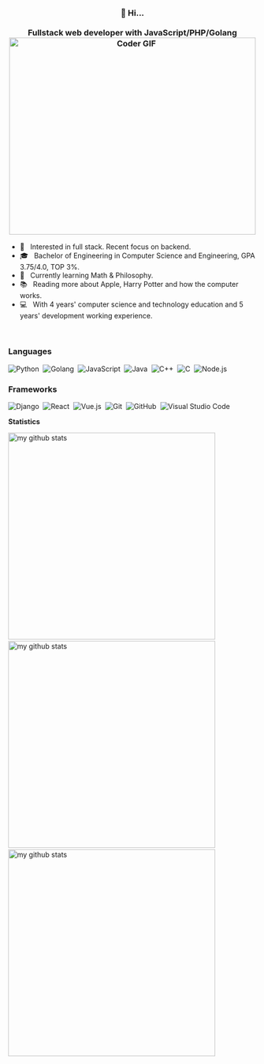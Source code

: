 <h3 align="center">
  <br>👋 Hi...<br>
  <br> Fullstack web developer with JavaScript/PHP/Golang
  <br>
    <img src="https://media.giphy.com/media/SWoSkN6DxTszqIKEqv/giphy.gif" alt="Coder GIF" width="500" height="400">
</h3>

* 💼 &nbsp;  Interested in full stack. Recent focus on backend.
* 🎓 &nbsp;  Bachelor of Engineering in Computer Science and Engineering, GPA 3.75/4.0, TOP 3%.
* 🌱 &nbsp;  Currently learning Math & Philosophy.
* 📚 &nbsp;  Reading more about Apple, Harry Potter and how the computer works.
* 💻 &nbsp;  With 4 years' computer science and technology education and 5 years' development working experience.

<!--
<a href="https://discord.gg/AmnQrRtZ">
  <img align="left" alt="Tony's Discord" width="22px" src="https://cdn.jsdelivr.net/npm/simple-icons@v3/icons/discord.svg" />
</a>
<a href="https://twitter.com/tzhou_vue">
  <img align="left" alt="Tony | Twitter" width="22px" src="https://cdn.jsdelivr.net/npm/simple-icons@v3/icons/twitter.svg" />
</a>
<a href="https://www.linkedin.com/in/tonyzhouv">
  <img align="left" alt="Tony's LinkdeIN" width="22px" src="https://cdn.jsdelivr.net/npm/simple-icons@v3/icons/linkedin.svg" />
</a>
<a href="https://t.me/tzhouvue">
  <img align="left" alt="Tony's Telegram" width="22px" src="https://cdn.jsdelivr.net/npm/simple-icons@v3/icons/telegram.svg" />
</a>
-->
<br>

### Languages

![Python](https://img.shields.io/badge/-Python-333333?style=flat&logo=python)&nbsp;
![Golang](https://img.shields.io/badge/-Golang-333333?style=flat&logo=Go&logoColor=FFA518)&nbsp;
![JavaScript](https://img.shields.io/badge/-JavaScript-333333?style=flat&logo=javascript)&nbsp;
![Java](https://img.shields.io/badge/-Java-333333?style=flat&logo=Java&logoColor=FFA518)&nbsp;
![C++](https://img.shields.io/badge/-C++-333333?style=flat&logo=C%2B%2B&logoColor=00599C)&nbsp;
![C](https://img.shields.io/badge/-C-333333?style=flat&logo=C&logoColor=A8B9CC)&nbsp;
![Node.js](https://img.shields.io/badge/-Node.js-333333?style=flat&logo=node.js)&nbsp;

### Frameworks

![Django](https://img.shields.io/badge/-Django-333333?style=flat&logo=Django&logoColor=FFA518)&nbsp;
![React](https://img.shields.io/badge/-React-333333?style=flat&logo=python)&nbsp;
![Vue.js](https://img.shields.io/badge/-Vue.js-333333?style=flat&logo=Vue.js)&nbsp;
![Git](https://img.shields.io/badge/-Git-333333?style=flat&logo=git)&nbsp;
![GitHub](https://img.shields.io/badge/-GitHub-333333?style=flat&logo=github)&nbsp;
![Visual Studio Code](https://img.shields.io/badge/-Visual%20Studio%20Code-333333?style=flat&logo=visual-studio-code&logoColor=007ACC)&nbsp;

<strong>Statistics</strong>
<br>

<!-- My GitHub stats with buefy theme ❤️ -->
<p align="left">
<img src="https://github-readme-stats.vercel.app/api?username=eternalseal&show_icons=true&theme=radical" alt="my github stats" width="420"/>&nbsp;
<img src="https://github-readme-stats.vercel.app/api/top-langs/?username=anuraghazra&layout=compact" alt="my github stats" width="420"/>&nbsp;
<img src="https://github-readme-stats.vercel.app/api/wakatime?username=willianrod" alt="my github stats" width="420"/>&nbsp;
</p>
